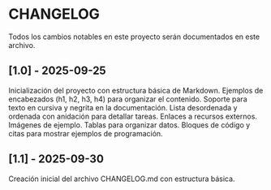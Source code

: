 # CHANGELOG 
Todos los cambios notables en este proyecto serán documentados en este archivo.


## [1.0] - 2025-09-25

Inicialización del proyecto con estructura básica de Markdown.
Ejemplos de encabezados (h1, h2, h3, h4) para organizar el contenido.
Soporte para texto en cursiva y negrita en la documentación.
Lista desordenada y ordenada con anidación para detallar tareas.
Enlaces a recursos externos.
Imágenes de ejemplo.
Tablas para organizar datos.
Bloques de código y citas para mostrar ejemplos de programación. 



## [1.1] - 2025-09-30

Creación inicial del archivo CHANGELOG.md con estructura básica.